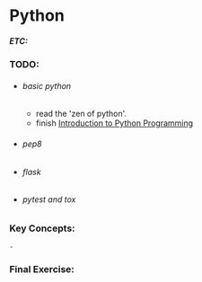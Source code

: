 # Python
##### ETC: 

### TODO:
-   ###### basic python
    - read the 'zen of python'.
    - finish [Introduction to Python Programming](https://click.linksynergy.com/deeplink?id=vedj0cWlu2Y&mid=39197&u1=ddfreepython2&murl=https%3A%2F%2Fwww.udemy.com%2Fcourse%2Fpythonforbeginnersintro%2F)
-   ###### pep8
-   ###### flask
-   ###### pytest and tox

### Key Concepts:
    - 
    
### Final Exercise: